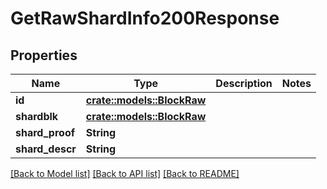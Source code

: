 # GetRawShardInfo200Response

## Properties

Name | Type | Description | Notes
------------ | ------------- | ------------- | -------------
**id** | [**crate::models::BlockRaw**](BlockRaw.md) |  | 
**shardblk** | [**crate::models::BlockRaw**](BlockRaw.md) |  | 
**shard_proof** | **String** |  | 
**shard_descr** | **String** |  | 

[[Back to Model list]](../README.md#documentation-for-models) [[Back to API list]](../README.md#documentation-for-api-endpoints) [[Back to README]](../README.md)


